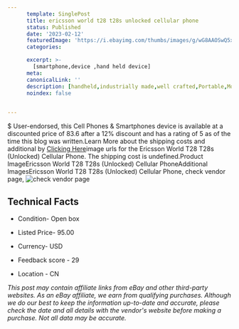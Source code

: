 ```yaml
---
      template: SinglePost
      title: ericsson world t28 t28s unlocked cellular phone
      status: Published
      date: '2023-02-12'
      featuredImage: 'https://i.ebayimg.com/thumbs/images/g/wG8AAOSwQ5xh1TkZ/s-l225.jpg'
      categories: 

      excerpt: >-
        [smartphone,device ,hand held device]
      meta:
      canonicalLink: ''
      description: [handheld,industrially made,well crafted,Portable,Mobile,Compact,Convenient,Lightweight,Maneuverable,Man-portable,Miniature,Carriable,Hand-held,Light,Holdable,Transportable,Mobile device,Pocket-sized,On-the-go,Wireless,Cordless,Compact size,Convenient size, smartphone,device ,hand held device]
      noindex: false

        
---
```

$
    User-endorsed, this Cell Phones & Smartphones device is available at a discounted price of 83.6 after a 12% discount and has a rating of 5 as of the time this blog was written.Learn More about the shipping costs and additional by [Clicking Here](https://www.ebay.com/itm/125084693474?hash=item1d1fa0f3e2%3Ag%3AwG8AAOSwQ5xh1TkZ&mkevt=1&mkcid=1&mkrid=711-53200-19255-0&campid=%253CePNCampaignId%253E&customid=%253CreferenceId%253E&toolid=10049)image urls for the Ericsson World T28 T28s (Unlocked) Cellular Phone. The shipping cost is undefined.Product ImageEricsson World T28 T28s (Unlocked) Cellular PhoneAdditional ImagesEricsson World T28 T28s (Unlocked) Cellular Phone, check vendor page, ![check vendor page](https://origin-galleryplus.ebayimg.com/ws/web/125084693474_2_0_1/225x225.jpg,https://origin-galleryplus.ebayimg.com/ws/web/125084693474_3_0_1/225x225.jpg,https://origin-galleryplus.ebayimg.com/ws/web/125084693474_4_0_1/225x225.jpg,https://origin-galleryplus.ebayimg.com/ws/web/125084693474_5_0_1/225x225.jpg,https://origin-galleryplus.ebayimg.com/ws/web/125084693474_6_0_1/225x225.jpg,https://origin-galleryplus.ebayimg.com/ws/web/125084693474_7_0_1/225x225.jpg,https://origin-galleryplus.ebayimg.com/ws/web/125084693474_8_0_1/225x225.jpg,https://origin-galleryplus.ebayimg.com/ws/web/125084693474_9_0_1/225x225.jpg,https://origin-galleryplus.ebayimg.com/ws/web/125084693474_10_0_1/225x225.jpg,https://origin-galleryplus.ebayimg.com/ws/web/125084693474_11_0_1/225x225.jpg)
    
    

 ## Technical Facts 



     
      

 - Condition- Open box 


      

 - Listed Price- 95.00 


      

 - Currency- USD 


      

 - Feedback score - 29 


      

 - Location - CN 


      
      

 *_This post may contain affiliate links from eBay and other third-party websites. As an eBay affiliate, we earn from qualifying purchases. Although we do our best to keep the information up-to-date and accurate, please check the date and all details with the vendor's website before making a purchase. Not all data may be accurate._*



    
    
    
    
    